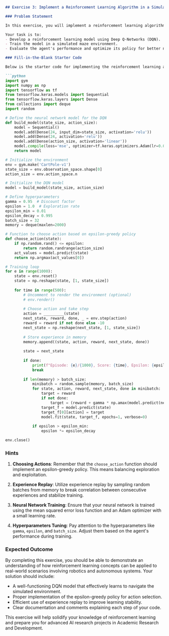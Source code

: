 ```markdown
## Exercise 3: Implement a Reinforcement Learning Algorithm in a Simulated Environment

### Problem Statement

In this exercise, you will implement a reinforcement learning algorithm to enable a robotic agent to navigate a dynamic environment. The objective is to apply the concepts discussed in the lecture on Reinforcement Learning in Robotics and Autonomous Systems. You will simulate a scenario where the agent must learn to navigate through a maze, avoiding obstacles and reaching a designated goal. This exercise will require you to integrate reinforcement learning principles with neural networks, similar to the techniques used in autonomous vehicles.

Your task is to:
- Develop a reinforcement learning model using Deep Q-Networks (DQN).
- Train the model in a simulated maze environment.
- Evaluate the agent's performance and optimize its policy for better navigation.

### Fill-in-the-Blank Starter Code

Below is the starter code for implementing the reinforcement learning algorithm. Fill in the blanks to complete the functionality. Comments and guidance are provided to assist you in integrating neural networks with reinforcement learning principles.

```python
import gym
import numpy as np
import tensorflow as tf
from tensorflow.keras.models import Sequential
from tensorflow.keras.layers import Dense
from collections import deque
import random

# Define the neural network model for the DQN
def build_model(state_size, action_size):
    model = Sequential()
    model.add(Dense(24, input_dim=state_size, activation='relu'))
    model.add(Dense(24, activation='relu'))
    model.add(Dense(action_size, activation='linear'))
    model.compile(loss='mse', optimizer=tf.keras.optimizers.Adam(lr=0.001))
    return model

# Initialize the environment
env = gym.make('CartPole-v1')
state_size = env.observation_space.shape[0]
action_size = env.action_space.n

# Initialize the DQN model
model = build_model(state_size, action_size)

# Define hyperparameters
gamma = 0.95  # Discount factor
epsilon = 1.0  # Exploration rate
epsilon_min = 0.01
epsilon_decay = 0.995
batch_size = 32
memory = deque(maxlen=2000)

# Function to choose action based on epsilon-greedy policy
def choose_action(state):
    if np.random.rand() <= epsilon:
        return random.randrange(action_size)
    act_values = model.predict(state)
    return np.argmax(act_values[0])

# Training loop
for e in range(1000):
    state = env.reset()
    state = np.reshape(state, [1, state_size])
    
    for time in range(500):
        # Uncomment to render the environment (optional)
        # env.render()
        
        # Choose action and take step
        action = _________(state)
        next_state, reward, done, _ = env.step(action)
        reward = reward if not done else -10
        next_state = np.reshape(next_state, [1, state_size])
        
        # Store experience in memory
        memory.append((state, action, reward, next_state, done))
        
        state = next_state
        
        if done:
            print(f"Episode: {e}/{1000}, Score: {time}, Epsilon: {epsilon:.2}")
            break
        
        if len(memory) > batch_size:
            minibatch = random.sample(memory, batch_size)
            for state, action, reward, next_state, done in minibatch:
                target = reward
                if not done:
                    target = (reward + gamma * np.amax(model.predict(next_state)[0]))
                target_f = model.predict(state)
                target_f[0][action] = target
                model.fit(state, target_f, epochs=1, verbose=0)
            
            if epsilon > epsilon_min:
                epsilon *= epsilon_decay

env.close()
```

### Hints

1. **Choosing Actions**: Remember that the `choose_action` function should implement an epsilon-greedy policy. This means balancing exploration and exploitation.

2. **Experience Replay**: Utilize experience replay by sampling random batches from memory to break correlation between consecutive experiences and stabilize training.

3. **Neural Network Training**: Ensure that your neural network is trained using the mean squared error loss function and an Adam optimizer with a small learning rate.

4. **Hyperparameters Tuning**: Pay attention to the hyperparameters like `gamma`, `epsilon`, and `batch_size`. Adjust them based on the agent's performance during training.

### Expected Outcome

By completing this exercise, you should be able to demonstrate an understanding of how reinforcement learning concepts can be applied to real-world scenarios involving robotics and autonomous systems. Your solution should include:
- A well-functioning DQN model that effectively learns to navigate the simulated environment.
- Proper implementation of the epsilon-greedy policy for action selection.
- Efficient use of experience replay to improve learning stability.
- Clear documentation and comments explaining each step of your code.

This exercise will help solidify your knowledge of reinforcement learning and prepare you for advanced AI research projects in Academic Research and Development.
```